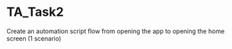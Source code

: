 # TA_Task2
Create an automation script flow from opening the app to opening the home screen (1 scenario)
